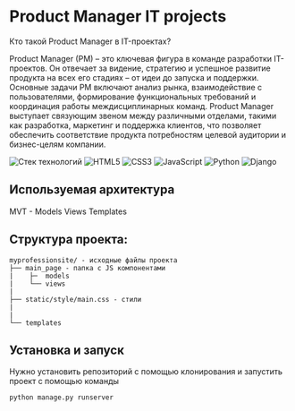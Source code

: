 # Product Manager IT projects
Кто такой Product Manager в IT-проектах?

Product Manager (PM) – это ключевая фигура в команде разработки IT-проектов. Он отвечает за видение, стратегию и успешное развитие продукта на всех его стадиях – от идеи до запуска и поддержки. Основные задачи PM включают анализ рынка, взаимодействие с пользователями, формирование функциональных требований и координация работы междисциплинарных команд. Product Manager выступает связующим звеном между различными отделами, такими как разработка, маркетинг и поддержка клиентов, что позволяет обеспечить соответствие продукта потребностям целевой аудитории и бизнес-целям компании.


![Стек технологий](https://img.shields.io/badge/Стек%20технологий--blue?style=for-the-badge)
![HTML5](https://img.shields.io/badge/html5-%23E34F26.svg?style=for-the-badge&logo=html5&logoColor=white)
![CSS3](https://img.shields.io/badge/css3-%231572B6.svg?style=for-the-badge&logo=css3&logoColor=white)
![JavaScript](https://img.shields.io/badge/javascript-%23323330.svg?style=for-the-badge&logo=javascript&logoColor=%23F7DF1E)
![Python](https://img.shields.io/badge/python-3670A0?style=for-the-badge&logo=python&logoColor=ffdd54)
![Django](https://img.shields.io/badge/django-%23092E20.svg?style=for-the-badge&logo=django&logoColor=white)

## Используемая архитектура
MVT - Models Views Templates

## Структура проекта:

```text
myprofessionsite/ - исходные файлы проекта
├── main_page - папка с JS компонентами
|    ├─  models
|    └── views
|
├── static/style/main.css - стили
|
|
└── templates
```



## Установка и запуск

Нужно установить репозиторий с помощью клонирования и запустить проект с помощью команды

```
python manage.py runserver
```
